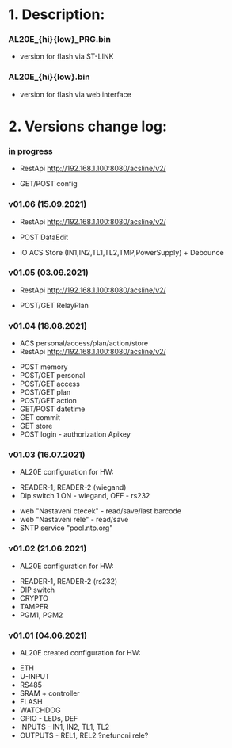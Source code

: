 # 1. Description:

### AL20E_{hi}{low}_PRG.bin 
* version for flash via ST-LINK

### AL20E_{hi}{low}.bin 
* version for flash via web interface

# 2. Versions change log:

### in progress
* RestApi http://192.168.1.100:8080/acsline/v2/
- GET/POST config

### v01.06 (15.09.2021)
* RestApi http://192.168.1.100:8080/acsline/v2/
- POST DataEdit
* IO ACS Store (IN1,IN2,TL1,TL2,TMP,PowerSupply) + Debounce

### v01.05 (03.09.2021)
* RestApi http://192.168.1.100:8080/acsline/v2/
- POST/GET RelayPlan

### v01.04 (18.08.2021)
* ACS personal/access/plan/action/store
* RestApi http://192.168.1.100:8080/acsline/v2/
- POST memory
- POST/GET personal
- POST/GET access
- POST/GET plan
- POST/GET action
- GET/POST datetime
- GET commit
- GET store
- POST login - authorization Apikey

### v01.03 (16.07.2021)
* AL20E configuration for HW: 
- READER-1, READER-2 (wiegand)
- Dip switch 1 ON - wiegand, OFF - rs232
* web "Nastaveni ctecek" - read/save/last barcode
* web "Nastaveni rele" - read/save
* SNTP service "pool.ntp.org"

### v01.02 (21.06.2021)
* AL20E configuration for HW: 
- READER-1, READER-2 (rs232)
- DIP switch
- CRYPTO
- TAMPER
- PGM1, PGM2
  
### v01.01 (04.06.2021)
* AL20E created configuration for HW:
- ETH
- U-INPUT
- RS485
- SRAM + controller
- FLASH
- WATCHDOG
- GPIO - LEDs, DEF
- INPUTS - IN1, IN2, TL1, TL2
- OUTPUTS - REL1, REL2 ?nefuncni rele?
